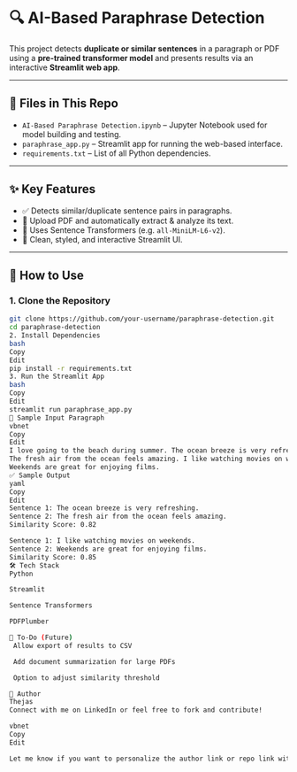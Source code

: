 # 🔍 AI-Based Paraphrase Detection

This project detects **duplicate or similar sentences** in a paragraph or PDF using a **pre-trained transformer model** and presents results via an interactive **Streamlit web app**.

---

## 📁 Files in This Repo

- `AI-Based Paraphrase Detection.ipynb` – Jupyter Notebook used for model building and testing.
- `paraphrase_app.py` – Streamlit app for running the web-based interface.
- `requirements.txt` – List of all Python dependencies.

---

## ✨ Key Features

- ✅ Detects similar/duplicate sentence pairs in paragraphs.
- 📄 Upload PDF and automatically extract & analyze its text.
- 🧠 Uses Sentence Transformers (e.g. `all-MiniLM-L6-v2`).
- 🎨 Clean, styled, and interactive Streamlit UI.

---

## 🚀 How to Use

### 1. Clone the Repository
```bash
git clone https://github.com/your-username/paraphrase-detection.git
cd paraphrase-detection
2. Install Dependencies
bash
Copy
Edit
pip install -r requirements.txt
3. Run the Streamlit App
bash
Copy
Edit
streamlit run paraphrase_app.py
📄 Sample Input Paragraph
vbnet
Copy
Edit
I love going to the beach during summer. The ocean breeze is very refreshing.
The fresh air from the ocean feels amazing. I like watching movies on weekends.
Weekends are great for enjoying films.
✅ Sample Output
yaml
Copy
Edit
Sentence 1: The ocean breeze is very refreshing.
Sentence 2: The fresh air from the ocean feels amazing.
Similarity Score: 0.82

Sentence 1: I like watching movies on weekends.
Sentence 2: Weekends are great for enjoying films.
Similarity Score: 0.85
🛠 Tech Stack
Python

Streamlit

Sentence Transformers

PDFPlumber

📌 To-Do (Future)
 Allow export of results to CSV

 Add document summarization for large PDFs

 Option to adjust similarity threshold

🙌 Author
Thejas
Connect with me on LinkedIn or feel free to fork and contribute!

vbnet
Copy
Edit

Let me know if you want to personalize the author link or repo link with your real GitHub username a
